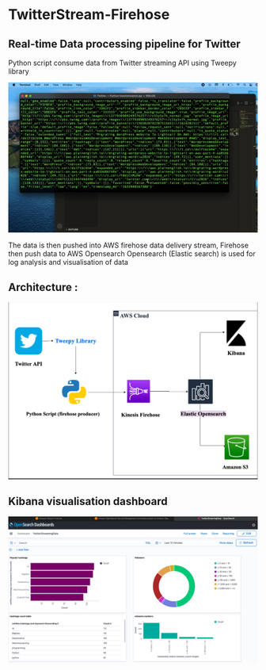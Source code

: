 # TwitterStream-Firehose
<h2> Real-time Data processing pipeline for Twitter </h2>

Python script consume data from Twitter streaming API using Tweepy library

![](AWS2.gif)


The data is then pushed into AWS firehose data delivery stream, Firehose then push data to AWS Opensearch 
Opensearch (Elastic search) is used for log analysis and visualisation of data

<h2> Architecture : </h2>
<img src= "/firehose.png" width = "700">

<h2> Kibana visualisation dashboard</h2>

<img src= "/kibana.png" width = "700">


 





